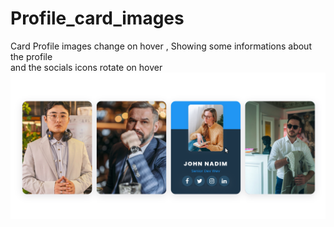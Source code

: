 # Profile_card_images
 Card Profile images change on hover , Showing some informations about the profile\
 and the socials icons rotate on hover\
 ![logo](result.png)
